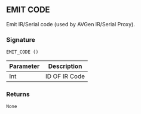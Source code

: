 ## EMIT CODE

Emit IR/Serial code (used by AVGen IR/Serial Proxy).


### Signature

`EMIT_CODE ()`


| Parameter | Description |
| --- | --- |
| Int | ID OF IR Code |


### Returns

`None`